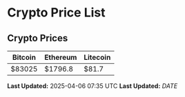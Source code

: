 # Crypto Price List

## Crypto Prices
| Bitcoin | Ethereum | Litecoin |
| ------- | -------- | -------- |
| $83025 | $1796.8 | $81.7 |
**Last Updated:** 2025-04-06 07:35 UTC
**Last Updated:** $DATE$
